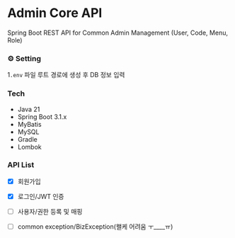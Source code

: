 # Admin Core API

Spring Boot REST API for Common Admin Management (User, Code, Menu, Role)

### ⚙️ Setting

1`.env` 파일 루트 경로에 생성 후 DB 정보 입력

### Tech
- Java 21
- Spring Boot 3.1.x
- MyBatis
- MySQL
- Gradle
- Lombok

### API List

- [X] 회원가입
- [X] 로그인/JWT 인증
- [ ] 사용자/권한 등록 및 매핑
- [ ] common exception/BizException(왤케 어려움 ㅜ____ㅠ)

